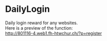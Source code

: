 # DailyLogin
Daily login reward for any websites.
<br>
Here is a preview of the function:
<br>
http://801116-4.web1.fh-htwchur.ch/?p=register